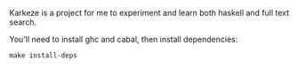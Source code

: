 Karkeze is a project for me to experiment and learn both haskell and full text search.

You'll need to install ghc and cabal, then install dependencies:
	
	make install-deps

